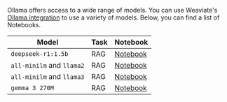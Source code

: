 Ollama offers access to a wide range of models. You can use Weaviate's [Ollama integration](https://docs.weaviate.io/weaviate/model-providers/ollama) to use a variety of models. Below, you can find a list of Notebooks.

| Model | Task | Notebook|
| --- | --- | --- |
| `deepseek-r1:1.5b` | RAG | [Notebook](https://github.com/weaviate/recipes/blob/main/weaviate-features/model-providers/deepseek/rag_deepseek_r1%3A1.5b.ipynb) |
| `all-minilm` and `llama2` | RAG | [Notebook](https://github.com/weaviate/recipes/blob/main/weaviate-features/model-providers/meta/rag_llama_2_ollama.ipynb) |
| `all-minilm` and `llama3` | RAG | [Notebook](https://github.com/weaviate/recipes/blob/main/weaviate-features/model-providers/meta/rag_llama_3_ollama.ipynb) |
| `gemma 3 270M` | RAG | [Notebook](https://github.com/weaviate/recipes/blob/main/weaviate-features/model-providers/google/rag_gemma_3_270M_ollama.ipynb) |